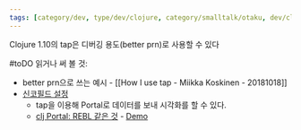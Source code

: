 ```yaml
---
tags: [category/dev, type/dev/clojure, category/smalltalk/otaku, dev/clojure, common]
---
```

Clojure 1.10의 tap은 디버깅 용도(better prn)로 사용할 수 있다

#toDO  읽거나 써 볼 것:
- better prn으로 쓰는 예시 - [[How I use tap - Miikka Koskinen - 20181018]]
- [신코필드 설정](https://github.com/seancorfield/vscode-calva-setup)
  - tap을 이용해 Portal로 데이터를 보내 시각화를 할 수 있다.
  - [clj Portal: REBL 같은 것](https://github.com/djblue/portal) - [Demo](https://www.youtube.com/watch?v=Tj-iyDo3bq0) 
